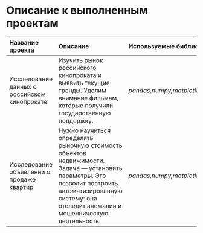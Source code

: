 # Описание к выполненным проектам


| Название проекта | Описание | Используемые библиотеки | 
| :---------------------- | :---------------------- | :---------------------- |
| Исследование данных о российском кинопрокате |  Изучить рынок российского кинопроката и выявить текущие тренды. Уделим внимание фильмам, которые получили государственную поддержку.| *pandas,numpy,matplotlib,seaborn* |
| Исследование объявлений о продаже квартир |  Нужно научиться определять рыночную стоимость объектов недвижимости. Задача — установить параметры. Это позволит построить автоматизированную систему: она отследит аномалии и мошенническую деятельность.| *pandas,numpy,matplotlib,seaborn,warnings* |

